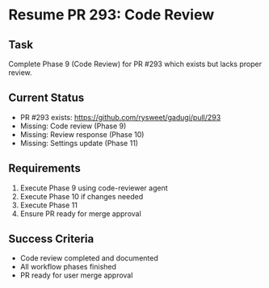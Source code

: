 # Resume PR 293: Code Review

## Task
Complete Phase 9 (Code Review) for PR #293 which exists but lacks proper review.

## Current Status
- PR #293 exists: https://github.com/rysweet/gadugi/pull/293
- Missing: Code review (Phase 9)
- Missing: Review response (Phase 10)
- Missing: Settings update (Phase 11)

## Requirements
1. Execute Phase 9 using code-reviewer agent
2. Execute Phase 10 if changes needed
3. Execute Phase 11
4. Ensure PR ready for merge approval

## Success Criteria
- Code review completed and documented
- All workflow phases finished
- PR ready for user merge approval